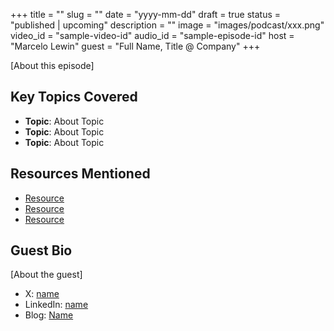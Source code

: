 +++
title = ""
slug = ""
date = "yyyy-mm-dd"
draft = true
status = "published | upcoming"
description = ""
image = "images/podcast/xxx.png"
video_id = "sample-video-id"
audio_id = "sample-episode-id"
host = "Marcelo Lewin"
guest = "Full Name, Title @ Company"
+++

[About this episode]

## Key Topics Covered

- **Topic**: About Topic
- **Topic**: About Topic
- **Topic**: About Topic

## Resources Mentioned

- [Resource](link)
- [Resource](link)
- [Resource](link)

## Guest Bio

[About the guest]

- X: [name](link)
- LinkedIn: [name](link)
- Blog: [Name](link)